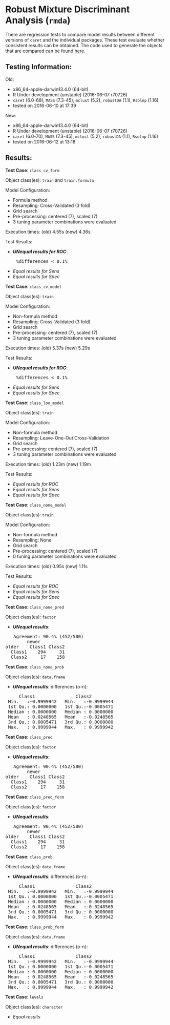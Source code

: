 Robust Mixture Discriminant Analysis (`rmda`)
 ===== 

There are regression tests to compare model results between different versions of `caret` and the individual packages. These test evaluate whether consistent results can be obtained. The code used to generate the objects that are compared can be found [here](https://github.com/topepo/caret/blob/master/RegressionTests/Code/rmda.R).

Testing Information:
---------

Old:

 * x86_64-apple-darwin13.4.0 (64-bit)
 * R Under development (unstable) (2016-06-07 r70726)
 * `caret` (6.0-68), `MASS` (7.3-45), `mclust` (5.2), `robustDA` (1.1), `Rsolnp` (1.16)
 * tested on 2016-06-10 at 17:39


New:

 * x86_64-apple-darwin13.4.0 (64-bit)
 * R Under development (unstable) (2016-06-07 r70726)
 * `caret` (6.0-70), `MASS` (7.3-45), `mclust` (5.2), `robustDA` (1.1), `Rsolnp` (1.16)
 * tested on 2016-06-12 at 13:18


Results:
---------

**Test Case**: `class_cv_form`

Object class(es): `train` and `train.formula`

Model Configuration:

 * Formula method
 * Resampling: Cross-Validated (3 fold)
 * Grid search
 * Pre-processing: centered (7), scaled (7)  
 * 3 tuning parameter combinations were evaluated


Execution times: (old) 4.55s (new) 4.36s

Test Results:

 * ***UNequal results for ROC***:

<pre>
    %differences < 0.1%
</pre>

 * _Equal results for Sens_
 * _Equal results for Spec_

**Test Case**: `class_cv_model`

Object class(es): `train`

Model Configuration:

 * Non-formula method
 * Resampling: Cross-Validated (3 fold)
 * Grid search
 * Pre-processing: centered (7), scaled (7)  
 * 3 tuning parameter combinations were evaluated


Execution times: (old) 5.37s (new) 5.29s

Test Results:

 * ***UNequal results for ROC***:

<pre>
    %differences < 0.1%
</pre>

 * _Equal results for Sens_
 * _Equal results for Spec_

**Test Case**: `class_loo_model`

Object class(es): `train`

Model Configuration:

 * Non-formula method
 * Resampling: Leave-One-Out Cross-Validation
 * Grid search
 * Pre-processing: centered (7), scaled (7)  
 * 3 tuning parameter combinations were evaluated


Execution times: (old) 1.23m (new) 1.19m

Test Results:

 * _Equal results for ROC_
 * _Equal results for Sens_
 * _Equal results for Spec_

**Test Case**: `class_none_model`

Object class(es): `train`

Model Configuration:

 * Non-formula method
 * Resampling: None
 * Grid search
 * Pre-processing: centered (7), scaled (7)  
 * 0 tuning parameter combinations were evaluated


Execution times: (old) 0.95s (new) 1.11s

Test Results:

 * _Equal results for ROC_
 * _Equal results for Sens_
 * _Equal results for Spec_

**Test Case**: `class_none_pred`

Object class(es): `factor`

 * ***UNequal results***:
<pre>
   Agreement: 90.4% (452/500)
        newer
older    Class1 Class2
  Class1    294     31
  Class2     17    158
</pre>

**Test Case**: `class_none_prob`

Object class(es): `data.frame`

 * ***UNequal results***: differences (o-n):
<pre>
     Class1               Class2          
 Min.   :-0.9999942   Min.   :-0.9999944  
 1st Qu.: 0.0000000   1st Qu.:-0.0005471  
 Median : 0.0000000   Median : 0.0000000  
 Mean   : 0.0248565   Mean   :-0.0248565  
 3rd Qu.: 0.0005471   3rd Qu.: 0.0000000  
 Max.   : 0.9999944   Max.   : 0.9999942  
</pre>

**Test Case**: `class_pred`

Object class(es): `factor`

 * ***UNequal results***:
<pre>
   Agreement: 90.4% (452/500)
        newer
older    Class1 Class2
  Class1    294     31
  Class2     17    158
</pre>

**Test Case**: `class_pred_form`

Object class(es): `factor`

 * ***UNequal results***:
<pre>
   Agreement: 90.4% (452/500)
        newer
older    Class1 Class2
  Class1    294     31
  Class2     17    158
</pre>

**Test Case**: `class_prob`

Object class(es): `data.frame`

 * ***UNequal results***: differences (o-n):
<pre>
     Class1               Class2          
 Min.   :-0.9999942   Min.   :-0.9999944  
 1st Qu.: 0.0000000   1st Qu.:-0.0005471  
 Median : 0.0000000   Median : 0.0000000  
 Mean   : 0.0248565   Mean   :-0.0248565  
 3rd Qu.: 0.0005471   3rd Qu.: 0.0000000  
 Max.   : 0.9999944   Max.   : 0.9999942  
</pre>

**Test Case**: `class_prob_form`

Object class(es): `data.frame`

 * ***UNequal results***: differences (o-n):
<pre>
     Class1               Class2          
 Min.   :-0.9999942   Min.   :-0.9999944  
 1st Qu.: 0.0000000   1st Qu.:-0.0005471  
 Median : 0.0000000   Median : 0.0000000  
 Mean   : 0.0248565   Mean   :-0.0248565  
 3rd Qu.: 0.0005471   3rd Qu.: 0.0000000  
 Max.   : 0.9999944   Max.   : 0.9999942  
</pre>

**Test Case**: `levels`

Object class(es): `character`

 * _Equal results_

